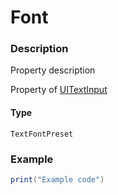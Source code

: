 # Font
### Description
Property description

Property of [UITextInput](/classes/UITextInput/)

#### Type
`TextFontPreset`

### Example
```lua
print("Example code")
```
